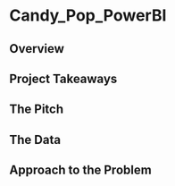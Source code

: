 # Candy_Pop_PowerBI
## Overview
## Project Takeaways
## The Pitch
## The Data
## Approach to the Problem
